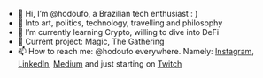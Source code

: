 - 👋 Hi, I’m @hodoufo, a Brazilian tech enthusiast : )
- 👀 Into art, politics, technology, travelling and philosophy
- 🌱 I’m currently learning Crypto, willing to dive into DeFi
- 🦾 Current project: Magic, The Gathering
- 📫 How to reach me: @hodoufo everywhere. Namely: [Instagram](https://www.instagram.com/hodoufo/), [LinkedIn](https://www.linkedin.com/in/hodoufo/), [Medium](https://medium.com/@hodoufo) and just starting on [Twitch](https://www.twitch.tv/hodoufo)

<!---
hodoufo/hodoufo is a ✨ special ✨ repository because its `README.md` (this file) appears on your GitHub profile.
You can click the Preview link to take a look at your changes.
--->
